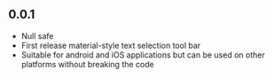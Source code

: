 ## 0.0.1

* Null safe
* First release material-style text selection tool bar
* Suitable for android and iOS applications but can be used on other platforms without breaking the code
    